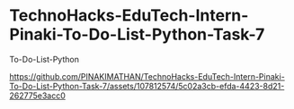 # TechnoHacks-EduTech-Intern-Pinaki-To-Do-List-Python-Task-7
To-Do-List-Python


https://github.com/PINAKIMATHAN/TechnoHacks-EduTech-Intern-Pinaki-To-Do-List-Python-Task-7/assets/107812574/5c02a3cb-efda-4423-8d21-262775e3acc0

